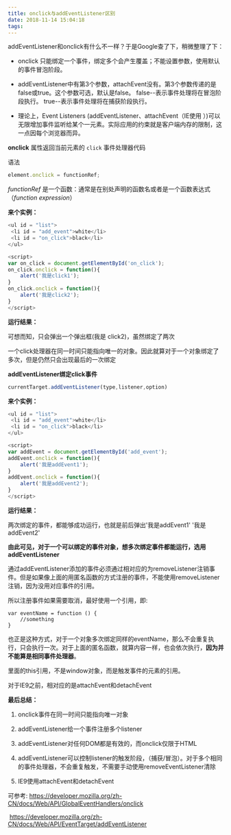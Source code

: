 ```yaml
---
title: onclick与addEventListener区别
date: 2018-11-14 15:04:18
tags:
---
```


addEventListener和onclick有什么不一样？于是Google查了下，稍微整理了下：

-  onclick 只能绑定一个事件，绑定多个会产生覆盖；不能设置参数，使用默认的事件冒泡阶段。

- addEventListener中有第3个参数，attachEvent没有。第3个参数传递的是false或true。这个参数可选，默认是false。
   false--表示事件处理将在冒泡阶段执行。
   true--表示事件处理将在捕获阶段执行。

- 理论上，Event Listeners (addEventListener、attachEvent（IE使用 ）)可以无限增加事件监听给某个一元素。实际应用的约束就是客户端内存的限制，这一点因每个浏览器而异。

**onclick** 属性返回当前元素的 `click` 事件处理器代码

语法

```javascript
element.onclick = functionRef;
```

*functionRef* 是一个函数：通常是在别处声明的函数名或者是一个函数表达式（*function expression*）

**来个实例：**

```javascript
<ul id = "list">
 <li id = "add_event">white</li>
 <li id = "on_click">black</li>
</ul>

<script>
var on_click = document.getElementById('on_click');
on_click.onclick = function(){
    alert('我是click1');
}
on_click.onclick = function(){
    alert('我是click2');
} 
</script>
```

**运行结果：**

可想而知，只会弹出一个弹出框(我是 click2)，虽然绑定了两次

一个click处理器在同一时间只能指向唯一的对象。因此就算对于一个对象绑定了多次，但是仍然只会出现最后的一次绑定

**addEventListener绑定click事件**

```javascript
currentTarget.addEventListener(type,listener,option)
```

**来个实例：**

```javascript
<ul id = "list">
 <li id = "add_event">white</li>
 <li id = "on_click">black</li>
</ul>

<script>
var addEvent = document.getElementById('add_event');
addEvent.onclick = function(){
    alert('我是addEvent1');
}
addEvent.onclick = function(){
    alert('我是addEvent2');
} 
</script>
```

**运行结果：**

两次绑定的事件，都能够成功运行，也就是前后弹出'我是addEvent1' '我是addEvent2'

**由此可见，对于一个可以绑定的事件对象，想多次绑定事件都能运行，选用addEventListener**

通过addEventListener添加的事件必须通过相对应的为removeListener注销事件。但是如果像上面的用匿名函数的方式注册的事件，不能使用removeListener注销，因为没用对应事件的引用。

所以注册事件如果需要取消，最好使用一个引用，即:

```
var eventName = function () {
    //something
}
```

也正是这种方式，对于一个对象多次绑定同样的eventName，那么不会重复执行，只会执行一次。对于上面的匿名函数，就算内容一样，也会依次执行，**因为并不能算是相同事件处理器**。

里面的this引用，不是window对象，而是触发事件的元素的引用。

对于IE9之前，相对应的是attachEvent和detachEvent



**最后总结：**

1. onclick事件在同一时间只能指向唯一对象

2. addEventListener给一个事件注册多个listener

3. addEventListener对任何DOM都是有效的，而onclick仅限于HTML

4. addEventListener可以控制listener的触发阶段，（捕获/冒泡）。对于多个相同的事件处理器，不会重复触发，不需要手动使用removeEventListener清除

5. IE9使用attachEvent和detachEvent



可参考: https://developer.mozilla.org/zh-CN/docs/Web/API/GlobalEventHandlers/onclick

​             https://developer.mozilla.org/zh-CN/docs/Web/API/EventTarget/addEventListener


